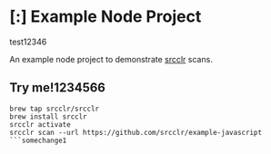 # [:] Example Node Project
test12346

An example node project to demonstrate [srcclr](https://www.srcclr.com) scans.

## Try me!1234566

```
brew tap srcclr/srcclr
brew install srcclr
srcclr activate
srcclr scan --url https://github.com/srcclr/example-javascript
```somechange1
